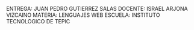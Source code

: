 ENTREGA: JUAN PEDRO GUTIERREZ SALAS
DOCENTE: ISRAEL ARJONA VIZCAINO
MATERIA: LENGUAJES WEB
ESCUELA: INSTITUTO TECNOLOGICO DE TEPIC
